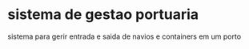 # sistema de gestao portuaria
 sistema para gerir entrada e saida de navios e containers em um porto
